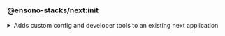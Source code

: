 ### @ensono-stacks/next:init

<details>
<summary>Adds custom config and developer tools to an existing next application</summary>

The next init generator will add a custom ESlint config to an existing NextJs application, install `eslint-plugin-testing-library` to the project. as well as update project.json with a custom test config to allow coverage collection from [jest](https://jestjs.io/). 

## Prerequisites

An existing [Next](https://nextjs.org/) application

## Usage

```bash
nx @ensono-stacks/next:init --project nameOfExistingNextProject
```

### Command line arguments

The following command line arguments are available:

| Option    | Description           | Type      | Accepted Values   |Default            |
| ---       | -------------------   | ---       | ---               | ---               |
| --project | Name of the existing next application  | string   |  nameOfApplication       | N/A              |

### Generator Output
##### The next init plugin will 

- Update ESLint config with Ensono Stacks best practices


- Install [eslint-plugin-testing-library](https://github.com/testing-library/eslint-plugin-testing-library) to allow best practices and anticipate common mistakes when writing tests with Testing Library
```json title="/package.json"
"dependencies": {
    ...otherDependencies
    "eslint-plugin-testing-library": "5.9.1",
},
```

- Update `project.json` NX test command with a custom test config to allow for coverage collection


</details>